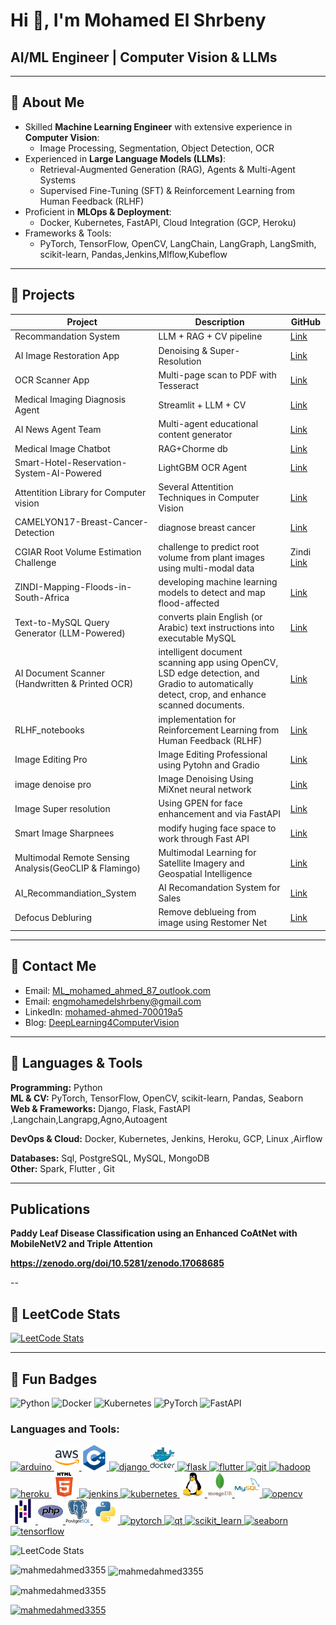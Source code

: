 # Hi 👋, I'm Mohamed El Shrbeny

## AI/ML Engineer | Computer Vision & LLMs

---

## 🔹 About Me

- Skilled **Machine Learning Engineer** with extensive experience in **Computer Vision**:
  - Image Processing, Segmentation, Object Detection, OCR
- Experienced in **Large Language Models (LLMs)**:
  - Retrieval-Augmented Generation (RAG), Agents & Multi-Agent Systems
  - Supervised Fine-Tuning (SFT) & Reinforcement Learning from Human Feedback (RLHF)
- Proficient in **MLOps & Deployment**:
  - Docker, Kubernetes, FastAPI, Cloud Integration (GCP, Heroku)
- Frameworks & Tools:
  - PyTorch, TensorFlow, OpenCV, LangChain, LangGraph, LangSmith, scikit-learn, Pandas,Jenkins,Mlflow,Kubeflow

---

## 🔹 Projects

| Project | Description | GitHub |
|---------|-------------|--------|
| Recommandation System | LLM + RAG + CV pipeline | [Link](https://github.com/mahmedahmed3355/AI_Recommandiation_System) |
| AI Image Restoration App | Denoising & Super-Resolution | [Link](https://github.com/mohamed12ahmed/ai_image_restoration_app) |
| OCR Scanner App | Multi-page scan to PDF with Tesseract | [Link](https://github.com/mohamed12ahmed/ocr_scanner_app) |
| Medical Imaging Diagnosis Agent | Streamlit + LLM + CV | [Link](https://github.com/mohamed12ahmed/medical_imaging_agent) |
| AI News Agent Team | Multi-agent educational content generator | [Link](https://github.com/mahmedahmed3355/News_Research-AI) |
| Medical Image Chatbot   | RAG+Chorme db|[Link](https://github.com/mahmedahmed3355/Medical_chatbot_RAG)|
| Smart-Hotel-Reservation-System-AI-Powered|LightGBM OCR Agent|[Link](https://github.com/mahmedahmed3355/Smart-Hotel-Reservation-System-AI-Powered)
|Attentition Library for Computer vision| Several Attentition Techniques in Computer Vision|[Link](https://github.com/mahmedahmed3355/attention-in-cv)
|CAMELYON17-Breast-Cancer-Detection| diagnose breast cancer|[Link](https://github.com/mahmedahmed3355/CAMELYON17-Breast-Cancer-Detection)|
|CGIAR Root Volume Estimation Challenge|challenge to predict root volume from plant images using multi-modal data| Zindi [Link](https://github.com/mahmedahmed3355/CGIAR-Root-Volume-Estimation-Challenge)
|ZINDI-Mapping-Floods-in-South-Africa|developing machine learning models to detect and map flood-affected|[Link](https://github.com/mahmedahmed3355/ZINDI--Mapping-Floods-in-South-Africa)
|Text-to-MySQL Query Generator (LLM-Powered)| converts plain English (or Arabic) text instructions into executable MySQL|[Link](https://github.com/mahmedahmed3355/Text-to-MySQL-Queries)
|AI Document Scanner (Handwritten & Printed OCR)| intelligent document scanning app using OpenCV, LSD edge detection, and Gradio to automatically detect, crop, and enhance scanned documents.|[Link](https://huggingface.co/spaces/mohamed12ahmed/OCRscanFix)
|RLHF_notebooks| implementation for Reinforcement Learning from Human Feedback (RLHF)|[Link](https://github.com/mahmedahmed3355/RLHF_notebooks)
|Image Editing Pro|Image Editing Professional using Pytohn and Gradio |[Link](https://huggingface.co/spaces/mohamed12ahmed/image_edit)
|image denoise pro|Image Denoising Using MiXnet neural network|[Link](https://huggingface.co/spaces/mohamed12ahmed/image_denoise_pro)
|Image Super resolution| Using GPEN for face enhancement and via FastAPI|[Link](https://huggingface.co/spaces/mohamed12ahmed/GPEN)
|Smart Image Sharpnees| modify huging face space to work through Fast API|[Link](https://huggingface.co/spaces/mohamed12ahmed/smart-image-sharpening-with-analysis)
|Multimodal Remote Sensing Analysis(GeoCLIP & Flamingo)|Multimodal Learning for Satellite Imagery and Geospatial Intelligence|[Link](https://github.com/mahmedahmed3355/Multimodal-RemoteSensing-Understanding)
|AI_Recommandiation_System|AI Recomandation System for Sales|[Link](https://github.com/mahmedahmed3355/AI_Recommandiation_System)
|Defocus Debluring|Remove deblueing from image using Restomer Net|[Link](https://huggingface.co/spaces/mohamed12ahmed/defocus-debluring)
---

## 🔹 Contact Me

- Email: [ML_mohamed_ahmed_87_outlook.com](mailto:ML_mohamed_ahmed_87_outlook.com)  
- Email: [engmohamedelshrbeny@gmail.com](mailto:engmohamedelshrbeny@gmail.com)  
- LinkedIn: [mohamed-ahmed-700019a5](https://www.linkedin.com/in/mohamed-ahmed-700019a5/)  
- Blog: [DeepLearning4ComputerVision](https://deeplearning4computervision.blogspot.com/)

---

## 🔹 Languages & Tools

**Programming:** Python   
**ML & CV:** PyTorch, TensorFlow, OpenCV, scikit-learn, Pandas, Seaborn  
**Web & Frameworks:** Django, Flask, FastAPI ,Langchain,Langrapg,Agno,Autoagent

**DevOps & Cloud:** Docker, Kubernetes, Jenkins, Heroku, GCP, Linux ,Airflow 

**Databases:** Sql, PostgreSQL, MySQL, MongoDB  
**Other:** Spark, Flutter , Git  

---
## Publications

**Paddy Leaf Disease Classification using an Enhanced CoAtNet with MobileNetV2 and Triple Attention**

**https://zenodo.org/doi/10.5281/zenodo.17068685**

--

## 🔹 LeetCode Stats

[![LeetCode Stats](https://leetcode-stats-six.vercel.app/api/?username=mahmedahmed3355&theme=dark)](https://leetcode.com/mahmedahmed3355/)

---

## 🔹 Fun Badges

![Python](https://img.shields.io/badge/Python-3776AB?style=for-the-badge&logo=python&logoColor=white)
![Docker](https://img.shields.io/badge/Docker-2496ED?style=for-the-badge&logo=docker&logoColor=white)
![Kubernetes](https://img.shields.io/badge/Kubernetes-326CE5?style=for-the-badge&logo=kubernetes&logoColor=white)
![PyTorch](https://img.shields.io/badge/PyTorch-EE4C2C?style=for-the-badge&logo=pytorch&logoColor=white)
![FastAPI](https://img.shields.io/badge/FastAPI-009688?style=for-the-badge&logo=fastapi&logoColor=white)

<h3 align="left">Languages and Tools:</h3>
<p align="left"> <a href="https://www.arduino.cc/" target="_blank" rel="noreferrer"> <img src="https://cdn.worldvectorlogo.com/logos/arduino-1.svg" alt="arduino" width="40" height="40"/> </a> <a href="https://aws.amazon.com" target="_blank" rel="noreferrer"> <img src="https://raw.githubusercontent.com/devicons/devicon/master/icons/amazonwebservices/amazonwebservices-original-wordmark.svg" alt="aws" width="40" height="40"/> </a> <a href="https://www.w3schools.com/cpp/" target="_blank" rel="noreferrer"> <img src="https://raw.githubusercontent.com/devicons/devicon/master/icons/cplusplus/cplusplus-original.svg" alt="cplusplus" width="40" height="40"/> </a> <a href="https://www.djangoproject.com/" target="_blank" rel="noreferrer"> <img src="https://cdn.worldvectorlogo.com/logos/django.svg" alt="django" width="40" height="40"/> </a> <a href="https://www.docker.com/" target="_blank" rel="noreferrer"> <img src="https://raw.githubusercontent.com/devicons/devicon/master/icons/docker/docker-original-wordmark.svg" alt="docker" width="40" height="40"/> </a> <a href="https://flask.palletsprojects.com/" target="_blank" rel="noreferrer"> <img src="https://www.vectorlogo.zone/logos/pocoo_flask/pocoo_flask-icon.svg" alt="flask" width="40" height="40"/> </a> <a href="https://flutter.dev" target="_blank" rel="noreferrer"> <img src="https://www.vectorlogo.zone/logos/flutterio/flutterio-icon.svg" alt="flutter" width="40" height="40"/> </a> <a href="https://git-scm.com/" target="_blank" rel="noreferrer"> <img src="https://www.vectorlogo.zone/logos/git-scm/git-scm-icon.svg" alt="git" width="40" height="40"/> </a> <a href="https://hadoop.apache.org/" target="_blank" rel="noreferrer"> <img src="https://www.vectorlogo.zone/logos/apache_hadoop/apache_hadoop-icon.svg" alt="hadoop" width="40" height="40"/> </a> <a href="https://heroku.com" target="_blank" rel="noreferrer"> <img src="https://www.vectorlogo.zone/logos/heroku/heroku-icon.svg" alt="heroku" width="40" height="40"/> </a> <a href="https://www.w3.org/html/" target="_blank" rel="noreferrer"> <img src="https://raw.githubusercontent.com/devicons/devicon/master/icons/html5/html5-original-wordmark.svg" alt="html5" width="40" height="40"/> </a> <a href="https://www.jenkins.io" target="_blank" rel="noreferrer"> <img src="https://www.vectorlogo.zone/logos/jenkins/jenkins-icon.svg" alt="jenkins" width="40" height="40"/> </a> <a href="https://kubernetes.io" target="_blank" rel="noreferrer"> <img src="https://www.vectorlogo.zone/logos/kubernetes/kubernetes-icon.svg" alt="kubernetes" width="40" height="40"/> </a> <a href="https://www.linux.org/" target="_blank" rel="noreferrer"> <img src="https://raw.githubusercontent.com/devicons/devicon/master/icons/linux/linux-original.svg" alt="linux" width="40" height="40"/> </a> <a href="https://www.mongodb.com/" target="_blank" rel="noreferrer"> <img src="https://raw.githubusercontent.com/devicons/devicon/master/icons/mongodb/mongodb-original-wordmark.svg" alt="mongodb" width="40" height="40"/> </a> <a href="https://www.mysql.com/" target="_blank" rel="noreferrer"> <img src="https://raw.githubusercontent.com/devicons/devicon/master/icons/mysql/mysql-original-wordmark.svg" alt="mysql" width="40" height="40"/> </a> <a href="https://opencv.org/" target="_blank" rel="noreferrer"> <img src="https://www.vectorlogo.zone/logos/opencv/opencv-icon.svg" alt="opencv" width="40" height="40"/> </a> <a href="https://pandas.pydata.org/" target="_blank" rel="noreferrer"> <img src="https://raw.githubusercontent.com/devicons/devicon/2ae2a900d2f041da66e950e4d48052658d850630/icons/pandas/pandas-original.svg" alt="pandas" width="40" height="40"/> </a> <a href="https://www.php.net" target="_blank" rel="noreferrer"> <img src="https://raw.githubusercontent.com/devicons/devicon/master/icons/php/php-original.svg" alt="php" width="40" height="40"/> </a> <a href="https://www.postgresql.org" target="_blank" rel="noreferrer"> <img src="https://raw.githubusercontent.com/devicons/devicon/master/icons/postgresql/postgresql-original-wordmark.svg" alt="postgresql" width="40" height="40"/> </a> <a href="https://www.python.org" target="_blank" rel="noreferrer"> <img src="https://raw.githubusercontent.com/devicons/devicon/master/icons/python/python-original.svg" alt="python" width="40" height="40"/> </a> <a href="https://pytorch.org/" target="_blank" rel="noreferrer"> <img src="https://www.vectorlogo.zone/logos/pytorch/pytorch-icon.svg" alt="pytorch" width="40" height="40"/> </a> <a href="https://www.qt.io/" target="_blank" rel="noreferrer"> <img src="https://upload.wikimedia.org/wikipedia/commons/0/0b/Qt_logo_2016.svg" alt="qt" width="40" height="40"/> </a> <a href="https://scikit-learn.org/" target="_blank" rel="noreferrer"> <img src="https://upload.wikimedia.org/wikipedia/commons/0/05/Scikit_learn_logo_small.svg" alt="scikit_learn" width="40" height="40"/> </a> <a href="https://seaborn.pydata.org/" target="_blank" rel="noreferrer"> <img src="https://seaborn.pydata.org/_images/logo-mark-lightbg.svg" alt="seaborn" width="40" height="40"/> </a> <a href="https://www.tensorflow.org" target="_blank" rel="noreferrer"> <img src="https://www.vectorlogo.zone/logos/tensorflow/tensorflow-icon.svg" alt="tensorflow" width="40" height="40"/> </a> </p>

![LeetCode Stats](https://leetcode.card.workers.dev/mohamed2236945?theme=default&font=baloo&extension=null)

<p><img align="left" src="https://github-readme-stats.vercel.app/api/top-langs?username=mahmedahmed3355&show_icons=true&locale=en&layout=compact" alt="mahmedahmed3355" /></p>

<p>&nbsp;<img align="center" src="https://github-readme-stats.vercel.app/api?username=mahmedahmed3355&show_icons=true&locale=en" alt="mahmedahmed3355" /></p>

<p align="left"> <img src="https://komarev.com/ghpvc/?username=mahmedahmed3355&label=Profile%20views&color=0e75b6&style=flat" alt="mahmedahmed3355" /> </p>

<p align="left"> <a href="https://github.com/ryo-ma/github-profile-trophy"><img src="https://github-profile-trophy.vercel.app/?username=mahmedahmed3355" alt="mahmedahmed3355" /></a> </p>
<!--img src="https://github.com/SP-XD/SP-XD/blob/main/images/this_page_is.gif?raw=true"  width="40%"/-->

</div>
